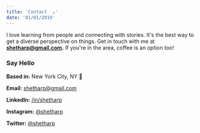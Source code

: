 ```yaml
---
title: 'Contact  ☕'
date: '01/01/2019'
---
```


I love learning from people and connecting with stories. It's the best way to get a diverse perspective on things.
Get in touch with me at **[shetharp@gmail.com](mailto:shetharp@gmail.com).** If you're
in the area, coffee is an option too!

### Say Hello

**Based in:** New York City, NY 🗽

**Email:** [shetharp@gmail.com](mailto:shetharp@gmail.com)

**LinkedIn:** [/in/shetharp](https://www.linkedin.com/in/shetharp/)

**Instagram:** [@shetharp](https://www.instagram.com/shetharp/)

**Twitter:** [@shetharp](https://twitter.com/shetharp)
